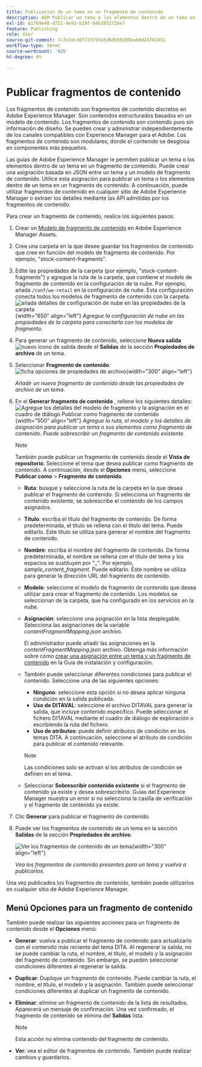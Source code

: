 ```yaml
---
title: Publicación de un tema en un fragmento de contenido
description: AEM Publicar un tema o los elementos dentro de un tema en un fragmento de contenido en las guías de la aplicación de contenido.  Obtenga información sobre cómo ver los fragmentos de contenido presentes en un tema y volver a publicarlos.
exl-id: b1769e48-d721-4e93-b10f-04b385272be7
feature: Publishing
role: User
source-git-commit: 7c7e3dcddf733793a5d6db50205ba60d24702451
workflow-type: tm+mt
source-wordcount: '925'
ht-degree: 0%

---
```


# Publicar fragmentos de contenido

Los fragmentos de contenido son fragmentos de contenido discretos en Adobe Experience Manager. Son contenidos estructurados basados en un modelo de contenido. Los fragmentos de contenido son contenido puro sin información de diseño. Se pueden crear y administrar independientemente de los canales compatibles con Experience Manager para el Adobe. Los fragmentos de contenido son modulares, donde el contenido se desglosa en componentes más pequeños.

Las guías de Adobe Experience Manager le permiten publicar un tema o los elementos dentro de un tema en un fragmento de contenido. Puede crear una asignación basada en JSON entre un tema y un modelo de fragmento de contenido. Utilice esta asignación para publicar un tema o los elementos dentro de un tema en un fragmento de contenido. A continuación, puede utilizar fragmentos de contenido en cualquier sitio de Adobe Experience Manager o extraer los detalles mediante las API admitidas por los fragmentos de contenido.


Para crear un fragmento de contenido, realice los siguientes pasos:

1. Crear un [Modelo de fragmento de contenido](https://experienceleague.adobe.com/docs/experience-manager-65/assets/content-fragments/content-fragments-models.html?lang=es) en Adobe Experience Manager Assets.
1. Cree una carpeta en la que desee guardar los fragmentos de contenido que cree en función del modelo de fragmento de contenido. Por ejemplo, &quot;stock-content-fragments&quot;.
1. Edite las propiedades de la carpeta (por ejemplo, &quot;stock-content-fragments&quot;) y agregue la ruta de la carpeta, que contiene el modelo de fragmento de contenido en la configuración de la nube.
Por ejemplo, añada `/conf/we-retail` en la configuración de nube. Esta configuración conecta todos los modelos de fragmento de contenido con la carpeta.\
   ![añada detalles de configuración de nube en las propiedades de la carpeta](images/fragment-folder-cloud-configuration.png){width="650" align="left"}
   *Agregue la configuración de nube en las propiedades de la carpeta para conectarla con los modelos de fragmento.*

1. Para generar un fragmento de contenido, seleccione **Nueva salida** ![nuevo icono de salida](./images/Add_icon.svg) desde el **Salidas** de la sección **Propiedades de archivo** de un tema.
1. Seleccionar **Fragmento de contenido**.\
   ![ficha opciones de propiedades de archivo](./images/file-properties-outputs-tab.png){width="300" align="left"}

   *Añadir un nuevo fragmento de contenido desde las propiedades de archivo de un tema*.

1. En el **Generar fragmento de contenido** , rellene los siguientes detalles:
   ![Agregue los detalles del modelo de fragmento y la asignación en el cuadro de diálogo Publicar como fragmento de contenido](images/content-fragment-publish.png){width="500" align="left"}
   *Agregue la ruta, el modelo y los detalles de asignación para publicar un tema o sus elementos como fragmento de contenido. Puede sobrescribir un fragmento de contenido existente.*

   >[!NOTE]
   >
   >También puede publicar un fragmento de contenido desde el **Vista de repositorio**. Seleccione el tema que desea publicar como fragmento de contenido. A continuación, desde el **Opciones** menú, seleccione **Publicar como** > **Fragmento de contenido**.

   * **Ruta**: busque y seleccione la ruta de la carpeta en la que desea publicar el fragmento de contenido. Si selecciona un fragmento de contenido existente, se sobrescribe el contenido de los campos asignados.
   * **Título**: escriba el título del fragmento de contenido. De forma predeterminada, el título se rellena con el título del tema. Puede editarlo. Este título se utiliza para generar el nombre del fragmento de contenido.
   * **Nombre**: escriba el nombre del fragmento de contenido. De forma predeterminada, el nombre se rellena con el título del tema y los espacios se sustituyen por &quot;_&quot;. Por ejemplo, *sample_content_fragment*. Puede editarlo.  Este nombre se utiliza para generar la dirección URL del fragmento de contenido.
   * **Modelo**: seleccione el modelo de fragmento de contenido que desea utilizar para crear el fragmento de contenido. Los modelos se seleccionan de la carpeta, que ha configurado en los servicios en la nube.
   * **Asignación**: seleccione una asignación en la lista desplegable. Selecciona las asignaciones de la variable *contentFragmentMapping.json* archivo.



     El administrador puede añadir las asignaciones en la *contentFragmentMapping.json* archivo. Obtenga más información sobre cómo [crear una asignación entre un tema y un fragmento de contenido](../cs-install-guide/conf-content-fragment-mapping-cs.md) en la Guía de instalación y configuración.

   * También puede seleccionar diferentes condiciones para publicar el contenido.  Seleccione una de las siguientes opciones:


      * **Ninguno**: seleccione esta opción si no desea aplicar ninguna condición en la salida publicada.
      * **Uso de DITAVAL**: seleccione el archivo DITAVAL para generar la salida, que incluye contenido específico. Puede seleccionar el fichero DITAVAL mediante el cuadro de diálogo de exploración o escribiendo la ruta del fichero.
      * **Uso de atributos**: puede definir atributos de condición en los temas DITA. A continuación, seleccione el atributo de condición para publicar el contenido relevante.
     >[!NOTE]
     > 
     >Las condiciones solo se activan si los atributos de condición se definen en el tema.



   * Seleccionar **Sobrescribir contenido existente** si el fragmento de contenido ya existe y desea sobrescribirlo. Guías del Experience Manager muestra un error si no selecciona la casilla de verificación y el fragmento de contenido ya existe.
1. Clic **Generar** para publicar el fragmento de contenido.

1. Puede ver los fragmentos de contenido de un tema en la sección **Salidas** de la sección **Propiedades de archivo**.

   ![Ver los fragmentos de contenido de un tema](images/outputs-options-menu.png){width="300" align="left"}

   *Vea los fragmentos de contenido presentes para un tema y vuelva a publicarlos.*


Una vez publicados los fragmentos de contenido, también puede utilizarlos en cualquier sitio de Adobe Experience Manager.




## Menú Opciones para un fragmento de contenido

También puede realizar las siguientes acciones para un fragmento de contenido desde el **Opciones** menú:

* **Generar**: vuelva a publicar el fragmento de contenido para actualizarlo con el contenido más reciente del tema DITA. Al regenerar la salida, no se puede cambiar la ruta, el nombre, el título, el modelo y la asignación del fragmento de contenido. Sin embargo, se pueden seleccionar condiciones diferentes al regenerar la salida.

* **Duplicar**: Duplique un fragmento de contenido. Puede cambiar la ruta, el nombre, el título, el modelo y la asignación. También puede seleccionar condiciones diferentes al duplicar un fragmento de contenido.

* **Eliminar**: elimine un fragmento de contenido de la lista de resultados. Aparecerá un mensaje de confirmación. Una vez confirmado, el fragmento de contenido se elimina del **Salidas** lista.

  >[!NOTE]
  >
  > Esta acción no elimina contenido del fragmento de contenido.

* **Ver**: vea el editor de fragmentos de contenido. También puede realizar cambios y guardarlos.


